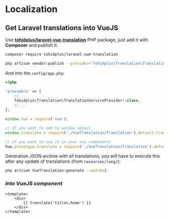 # Localization

## **Get Laravel translations into VueJS**

Use [**tohidplus/laravel-vue-translation**](https://github.com/tohidplus/laravel-vue-translation) PHP package, just add it with **Composer** and publish it:

```bash
composer require tohidplus/laravel-vue-translation

php artisan vendor:publish --provider="Tohidplus\Translation\TranslationServiceProvider"
```

And into the `config/app.php`:

<code-heading type="php" path="config/app.php"></code-heading>

```php
<?php

'providers' => [
    // ...
    Tohidplus\Translation\TranslationServiceProvider::class,
    // ...
];
```

<code-heading type="js" path="resources/js/app.js"></code-heading>

```js
window.Vue = require('vue');

// If you want to add to window object
window.translate = require('./VueTranslation/Translation').default.translate;

// If you want to use it in your vue components
Vue.prototype.translate = require('./VueTranslation/Translation').default.translate;
```

Generation JSON archive with all translations, you will have to execute this after any update of translations (from `resources/lang/`):

```bash
php artisan VueTranslation:generate --watch=1
```

### *Into VueJS component*

<code-heading type="vue" path="/resources/js/components/my-component.vue"></code-heading>

```vue
<template>
    <div>
        {{ translate('titles.home') }}
    </div>
</template>
```

